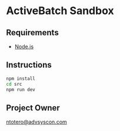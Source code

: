 # ActiveBatch Sandbox

## Requirements
- [Node.js](https://nodejs.org/)
## Instructions
```bash
npm install
cd src
npm run dev
```
## Project Owner
ntotero@advsyscon.com